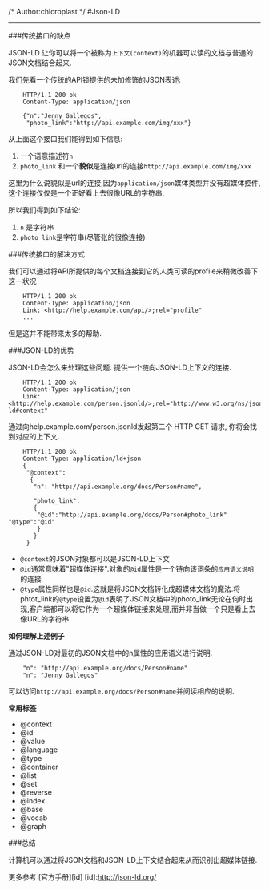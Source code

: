 /*
 Author:chloroplast
 */
#Json-LD

---

###传统接口的缺点

JSON-LD 让你可以将一个被称为`上下文(context)`的机器可以读的文档与普通的JSON文档结合起来.

我们先看一个传统的API锁提供的未加修饰的JSON表述:

		HTTP/1.1 200 ok
		Content-Type: application/json
		
		{"n":"Jenny Gallegos",
		 "photo_link":"http://api.example.com/img/xxx"}
		 
从上面这个接口我们能得到如下信息:

1. 一个语意描述符`n`
2. `photo_link` 和一个**貌似**是连接url的连接`http://api.example.com/img/xxx`

这里为什么说貌似是url的连接,因为`application/json`媒体类型并没有超媒体控件,这个连接仅仅是一个正好看上去很像URL的字符串.

所以我们得到如下结论:

1. `n` 是字符串
2. `photo_link`是字符串(尽管张的很像连接)

###传统接口的解决方式

我们可以通过将API所提供的每个文档连接到它的人类可读的profile来稍微改善下这一状况

		HTTP/1.1 200 ok
		Content-Type: application/json
		Link: <http://help.example.com/api/>;rel="profile"
		...

但是这并不能带来太多的帮助.

###JSON-LD的优势

JSON-LD会怎么来处理这些问题. 提供一个链向JSON-LD上下文的连接. 

		HTTP/1.1 200 ok
		Content-Type: application/json
		Link: <http://help.example.com/person.jsonld/>;rel="http://www.w3.org/ns/json-ld#context"

通过向help.example.com/person.jsonld发起第二个 HTTP GET 请求, 你将会找到对应的上下文.

		HTTP/1.1 200 ok
		Content-Type: application/ld+json
		{
		 "@context":
		  {
		   "n": "http://api.example.org/docs/Person#name",
		   
		   "photo_link":
		   {
		    "@id":"http://api.example.org/docs/Person#photo_link"           		    "@type":"@id"
		    }
		   }
		 }
* `@context`的JSON对象都可以是JSON-LD上下文  
* `@id`通常意味着"超媒体连接".对象的`@id`属性是一个链向该词条的`应用语义说明`的连接.  
* `@type`属性同样也是`@id`.这就是将JSON文档转化成超媒体文档的魔法.将phtot_link的`@type`设置为`@id`表明了JSON文档中的photo_link无论在何时出现,客户端都可以将它作为一个超媒体链接来处理,而并非当做一个只是看上去像URL的字符串.


**如何理解上述例子**

通过JSON-LD对最初的JSON文档中的n属性的应用语义进行说明.

		"n": "http://api.example.org/docs/Person#name"
		"n": "Jenny Gallegos"

可以访问`http://api.example.org/docs/Person#name`并阅读相应的说明.

**常用标签**

* @context   	
* @id
* @value
* @language
* @type
* @container
* @list
* @set
* @reverse
* @index
* @base
* @vocab
* @graph


###总结

计算机可以通过将JSON文档和JSON-LD上下文结合起来从而识别出超媒体链接.


更多参考 [官方手册][id]
[id]:http://json-ld.org/